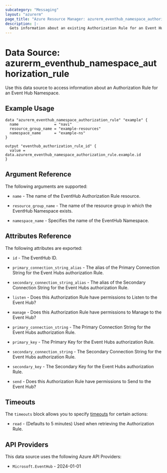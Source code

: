 ```yaml
---
subcategory: "Messaging"
layout: "azurerm"
page_title: "Azure Resource Manager: azurerm_eventhub_namespace_authorization_rule"
description: |-
  Gets information about an existing Authorization Rule for an Event Hub Namespace.
---
```


# Data Source: azurerm_eventhub_namespace_authorization_rule

Use this data source to access information about an Authorization Rule for an Event Hub Namespace.

## Example Usage

```hcl
data "azurerm_eventhub_namespace_authorization_rule" "example" {
  name                = "navi"
  resource_group_name = "example-resources"
  namespace_name      = "example-ns"
}

output "eventhub_authorization_rule_id" {
  value = data.azurerm_eventhub_namespace_authorization_rule.example.id
}
```

## Argument Reference

The following arguments are supported:

* `name` - The name of the EventHub Authorization Rule resource.

* `resource_group_name` - The name of the resource group in which the EventHub Namespace exists.

* `namespace_name` - Specifies the name of the EventHub Namespace.

## Attributes Reference

The following attributes are exported:

* `id` - The EventHub ID.

* `primary_connection_string_alias` - The alias of the Primary Connection String for the Event Hubs authorization Rule.

* `secondary_connection_string_alias` - The alias of the Secondary Connection String for the Event Hubs authorization Rule.

* `listen` - Does this Authorization Rule have permissions to Listen to the Event Hub?

* `manage` - Does this Authorization Rule have permissions to Manage to the Event Hub?

* `primary_connection_string` - The Primary Connection String for the Event Hubs authorization Rule.

* `primary_key` - The Primary Key for the Event Hubs authorization Rule.

* `secondary_connection_string` - The Secondary Connection String for the Event Hubs authorization Rule.

* `secondary_key` - The Secondary Key for the Event Hubs authorization Rule.

* `send` - Does this Authorization Rule have permissions to Send to the Event Hub?

## Timeouts

The `timeouts` block allows you to specify [timeouts](https://developer.hashicorp.com/terraform/language/resources/configure#define-operation-timeouts) for certain actions:

* `read` - (Defaults to 5 minutes) Used when retrieving the Authorization Rule.

## API Providers
<!-- This section is generated, changes will be overwritten -->
This data source uses the following Azure API Providers:

* `Microsoft.EventHub` - 2024-01-01

